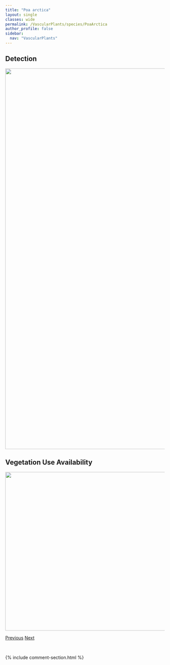 ```yaml
---
title: "Poa arctica"
layout: single
classes: wide
permalink: /VascularPlants/species/PoaArctica
author_profile: false
sidebar:
  nav: "VascularPlants"
---
```


<h2>Detection</h2>

<a href="https://drive.google.com/uc?export=view&id=1YXHOjJ_kcEuoBd91q_N05LWDAXuSSJdu">
<img src="https://drive.google.com/uc?export=view&id=1YXHOjJ_kcEuoBd91q_N05LWDAXuSSJdu" height = "1200" width = "800">
</a>


<h2>Vegetation Use Availability</h2>

<a href="https://drive.google.com/uc?export=view&id=1n283M5P5VE49Niqsf7bLbYNaUZ7mw7xa">
<img src="https://drive.google.com/uc?export=view&id=1n283M5P5VE49Niqsf7bLbYNaUZ7mw7xa" height = "500" width = "1000">
</a>


<a href="/DevelopmentWebsite/VascularPlants/species/PoaAnnua" class="pagination--pager" title="Poa annua">Previous</a> <a href="/DevelopmentWebsite/VascularPlants/species/PoaArida" class="pagination--pager" title="Poa arida">Next</a>

<p>&nbsp;</p>

{% include comment-section.html %}
